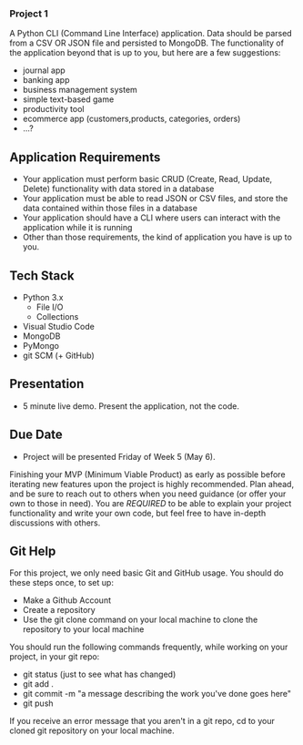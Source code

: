 ### Project 1
A Python CLI (Command Line Interface) application.  Data should be parsed from a CSV OR JSON file and persisted to MongoDB.  The functionality of the application beyond that is up to you, but here are a few suggestions:
- journal app
- banking app
- business management system
- simple text-based game
- productivity tool
- ecommerce app (customers,products, categories, orders)
- ...?

## Application Requirements
- Your application must perform basic CRUD (Create, Read, Update, Delete) functionality with data stored in a database
- Your application must be able to read JSON or CSV files, and store the data contained within those files in a database
- Your application should have a CLI where users can interact with the application while it is running
- Other than those requirements, the kind of application you have is up to you.

## Tech Stack
- Python 3.x
  - File I/O
  - Collections
- Visual Studio Code
- MongoDB
- PyMongo
- git SCM (+ GitHub)

## Presentation
- 5 minute live demo.  Present the application, not the code.

## Due Date
- Project will be presented Friday of Week 5 (May 6).

Finishing your MVP (Minimum Viable Product) as early as possible before iterating new features upon the project is highly recommended.  Plan ahead, and be sure to reach out to others when you need guidance (or offer your own to those in need).  You are *REQUIRED* to be able to explain your project functionality and write your own code, but feel free to have in-depth discussions with others.

## Git Help

For this project, we only need basic Git and GitHub usage.  You should do these steps once, to set up:
- Make a Github Account
- Create a repository
- Use the git clone command on your local machine to clone the repository to your local machine

You should run the following commands frequently, while working on your project, in your git repo:
- git status (just to see what has changed)
- git add .
- git commit -m "a message describing the work you've done goes here"
- git push

If you receive an error message that you aren't in a git repo, cd to your cloned git repository on your local machine.